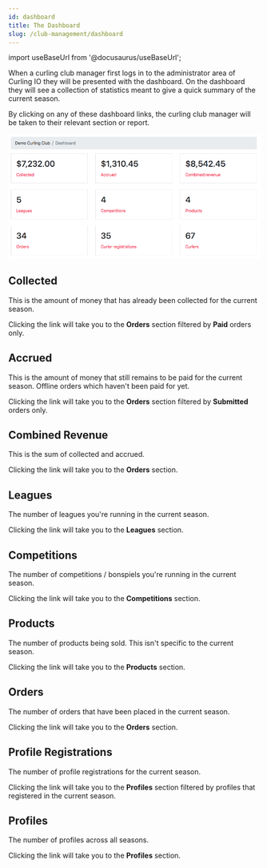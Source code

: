 ```yaml
---
id: dashboard
title: The Dashboard
slug: /club-management/dashboard
---
```

import useBaseUrl from '@docusaurus/useBaseUrl';

When a curling club manager first logs in to the administrator area of Curling IO they will be presented with the dashboard.
On the dashboard they will see a collection of statistics meant to give a quick summary of the current season.

By clicking on any of these dashboard links, the curling club manager will be taken to their relevant section or report.

![Dashboard](/img/docs/club-management/dashboard/dashboard.png)


## Collected

This is the amount of money that has already been collected for the current season.

Clicking the link will take you to the **Orders** section filtered by **Paid** orders only.

## Accrued

This is the amount of money that still remains to be paid for the current season. Offline orders which haven't been paid for yet.

Clicking the link will take you to the **Orders** section filtered by **Submitted** orders only.

## Combined Revenue

This is the sum of collected and accrued.

Clicking the link will take you to the **Orders** section.

## Leagues

The number of leagues you're running in the current season.

Clicking the link will take you to the **Leagues** section.

## Competitions

The number of competitions / bonspiels you're running in the current season.

Clicking the link will take you to the **Competitions** section.

## Products

The number of products being sold. This isn't specific to the current season.

Clicking the link will take you to the **Products** section.

## Orders

The number of orders that have been placed in the current season.

Clicking the link will take you to the **Orders** section.

## Profile Registrations

The number of profile registrations for the current season.

Clicking the link will take you to the **Profiles** section filtered by profiles that registered in the current season.

## Profiles

The number of profiles across all seasons.

Clicking the link will take you to the **Profiles** section.

